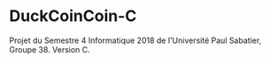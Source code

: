 # DuckCoinCoin-C
Projet du Semestre 4 Informatique 2018 de l'Université Paul Sabatier, Groupe 38. Version C.
